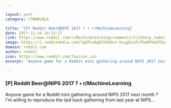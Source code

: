 ```yaml
---

layout: post
category: C7WHBLNLR

title: "[P] Reddit Beer@NIPS 2017 ? • r/MachineLearning"
date: 2017-11-10 14:13:17
link: https://www.reddit.com/r/MachineLearning/comments/7c1416/p_reddit_beernips_2017/
image: https://i.redditmedia.com/7gXPLoAq0lDUSHvs-kvygEsaTx7hw8POeQ7QzgTvpwk.jpg?w=320&s=edf25ef859a24b715d18d5a52a9e3eb6
domain: reddit.com
author: reddit
icon: https://www.reddit.com/favicon.ico
excerpt: "Anyone game for a Reddit mini gathering around NIPS 2017 next month ? I'm willing to reproduce the laid back gathering from last year at NIPS..."

---
```


### [P] Reddit Beer@NIPS 2017 ? • r/MachineLearning

Anyone game for a Reddit mini gathering around NIPS 2017 next month ? I'm willing to reproduce the laid back gathering from last year at NIPS...